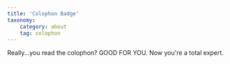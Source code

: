 ```yaml
---
title: 'Colophon Badge'
taxonomy:
    category: about
    tag: colophon
---
```

Really…you read the colophon? GOOD FOR YOU. Now you're a total expert.

